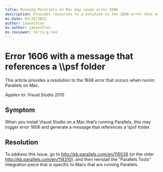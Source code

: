 ```yaml
---
title: Running Parallels on Mac may cause error 1606
description: Provides resources to a solution to the 1606 error that occurs when runnin Parallels on Mac.
ms.date: 03/25/2022
author: jasonchlus
ms.author: jasonchlus
ms.reviewer: terry.g.lee
---
```


# Error 1606 with a message that references a \\\psf folder

This article provides a resolution to the 1606 error that occurs when runnin Parallels on Mac.

_Applies to:_&nbsp;Visual Studio 2015

## Symptom

When you install Visual Studio on a Mac that’s running Parallels, this may trigger error 1606 and generate a message that references a \\\psf folder. 

## Resolution

To address this issue, go to http://kb.parallels.com/en/115026 (or the older http://kb.parallels.com/en/114310), and then reinstall the “Parallels Tools” integration piece that is specific to Macs that are running Parallels.
